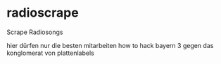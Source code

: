 # radioscrape
Scrape Radiosongs


hier dürfen nur die besten mitarbeiten
how to hack bayern 3
gegen das konglomerat von plattenlabels
